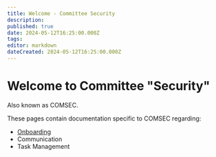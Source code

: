 ```yaml
---
title: Welcome - Committee Security
description:
published: true
date: 2024-05-12T16:25:00.000Z
tags:
editor: markdown
dateCreated: 2024-05-12T16:25:00.000Z
---
```


# Welcome to Committee "Security"

Also known as COMSEC.

These pages contain documentation specific to COMSEC regarding:
- [Onboarding](onboarding.md)
- Communication
- Task Management
